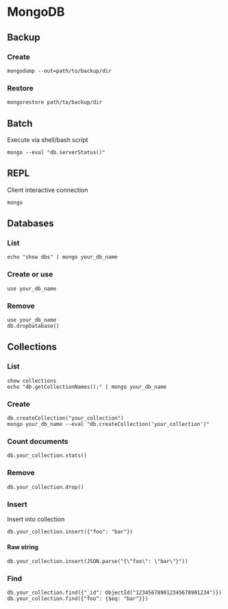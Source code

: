 # MongoDB

## Backup

### Create

    mongodump --out=path/to/backup/dir

### Restore

    mongorestore path/to/backup/dir

## Batch

Execute via shell/bash script

    mongo --eval "db.serverStatus()"

## REPL

Client interactive connection

    mongo

## Databases

### List

    echo "show dbs" | mongo your_db_name

### Create or use

    use your_db_name

### Remove

    use your_db_name
    db.dropDatabase()

## Collections

### List

    show collections
    echo "db.getCollectionNames();" | mongo your_db_name

### Create

    db.createCollection("your_collection")
    mongo your_db_name --eval "db.createCollection('your_collection')"

### Count documents

    db.your_collection.stats()

### Remove

    db.your_collection.drop()

### Insert

Insert into collection

    db.your_collection.insert({"foo": "bar"})

#### Raw string

    db.your_collection.insert(JSON.parse("{\"foo\": \"bar\"}"))

### Find

    db.your_collection.find({"_id": ObjectId("123456789012345678901234")})
    db.your_collection.find({"foo": {$eq: "bar"}})
